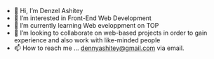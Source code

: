 - 👋 Hi, I’m Denzel Ashitey
- 👀 I’m interested in Front-End Web Development
- 🌱 I’m currently learning Web eveloppment on TOP
- 💞️ I’m looking to collaborate on web-based projects in order to gain experience and also work with like-minded people
- 📫 How to reach me ... dennyashitey@gmail.com via email.
